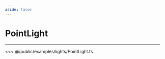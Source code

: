 ```yaml
---
aside: false
---
```


# PointLight
---
<Demo src="/examples/lights/PointLight.ts" :code="false" :height="700"></Demo>

<<< @/public/examples/lights/PointLight.ts